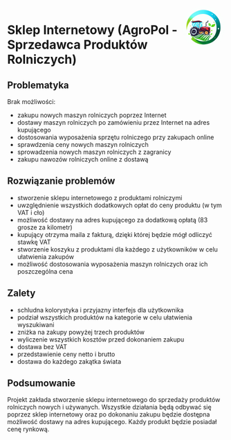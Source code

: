 <style>
    .image{
        border-radius: 100px;
        float: right;
    }
</style>

<img src="./github/logo.jpg" class="image" alt= "Logo" width="100px" height="value">

# Sklep Internetowy (AgroPol - Sprzedawca Produktów Rolniczych)

## Problematyka

Brak możliwości:

- zakupu nowych maszyn rolniczych poprzez Internet
- dostawy maszyn rolniczych po zamówieniu przez Internet na adres kupującego
- dostosowania wyposażenia sprzętu rolniczego przy zakupach online
- sprawdzenia ceny nowych maszyn rolniczych
- sprowadzenia nowych maszyn rolniczych z zagranicy
- zakupu nawozów rolniczych online z dostawą

## Rozwiązanie problemów

- stworzenie sklepu internetowego z produktami rolniczymi
- uwzględnienie wszystkich dodatkowych opłat do ceny produktu (w tym VAT i cło)
- możliwość dostawy na adres kupującego za dodatkową opłatą (83 grosze za kilometr)
- kupujący otrzyma maila z fakturą, dzięki której będzie mógł odliczyć stawkę VAT
- stworzenie koszyku z produktami dla każdego z użytkowników w celu ułatwienia zakupów
- możliwość dostosowania wyposażenia maszyn rolniczych oraz ich poszczególna cena

## Zalety

- schludna kolorystyka i przyjazny interfejs dla użytkownika
- podział wszystkich produktów na kategorie w celu ułatwienia wyszukiwani
- zniżka na zakupy powyżej trzech produktów
- wyliczenie wszystkich kosztów przed dokonaniem zakupu
- dostawa bez VAT
- przedstawienie ceny netto i brutto
- dostawa do każdego zakątka świata

## Podsumowanie

Projekt zakłada stworzenie sklepu internetowego do sprzedaży produktów rolniczych nowych i używanych. Wszystkie działania będą odbywać się poprzez sklep internetowy oraz po dokonaniu zakupu będzie dostępna możliwość dostawy na adres kupującego. Każdy produkt będzie posiadał cenę rynkową.
